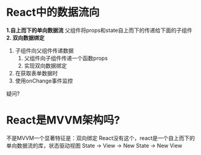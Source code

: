 # React中的数据流向

**1.自上而下的单向数据流**
  父组件将props和state自上而下的传递给下面的子组件
**2. 双向数据绑定**
   1. 子组件向父组件传递数据
      1. 父组件向子组件传递一个函数props
      2. 实现双向数据绑定
   2. 在获取表单数据时
   3. 使用onChange事件监控

疑问? 
# React是MVVM架构吗?
不是MVVM一个显著特征是：双向绑定
React没有这个，react是一个自上而下的单向数据流的库，状态驱动视图
State  ->  View  ->  New State  -> New View